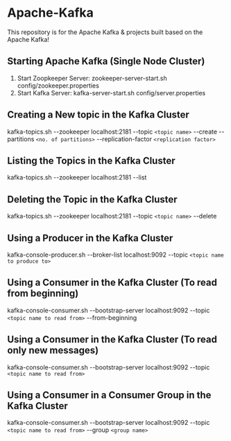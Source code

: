 # Apache-Kafka
This repository is for the Apache Kafka &amp; projects built based on the Apache Kafka!

## Starting Apache Kafka (Single Node Cluster)

1. Start Zoopkeeper Server:  zookeeper-server-start.sh config/zookeeper.properties
2. Start Kafka Server: kafka-server-start.sh config/server.properties

## Creating a New topic in the Kafka Cluster
kafka-topics.sh --zookeeper localhost:2181 --topic `<topic name>` --create --partitions `<no. of partitions>` --replication-factor `<replication factor>`
  
## Listing the Topics in the Kafka Cluster
kafka-topics.sh --zookeeper localhost:2181 --list
  
## Deleting the Topic in the Kafka Cluster
kafka-topics.sh --zookeeper localhost:2181 --topic `<topic name>` --delete
  

## Using a Producer in the Kafka Cluster
kafka-console-producer.sh --broker-list localhost:9092 --topic `<topic name to produce to>`

## Using a Consumer in the Kafka Cluster (To read from beginning)
kafka-console-consumer.sh --bootstrap-server localhost:9092 --topic `<topic name to read from>` --from-beginning

## Using a Consumer in the Kafka Cluster (To read only new messages)
kafka-console-consumer.sh --bootstrap-server localhost:9092 --topic `<topic name to read from>`

## Using a Consumer in a Consumer Group in the Kafka Cluster 
kafka-console-consumer.sh --bootstrap-server localhost:9092 --topic `<topic name to read from>` --group `<group name>`
